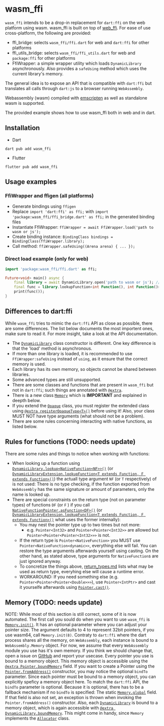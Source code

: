 # wasm_ffi
`wasm_ffi` intends to be a drop-in replacement for `dart:ffi` on the web platform using wasm. wasm_ffi is built on top of [web_ffi](https://pub.dev/packages/web_ffi).
For ease of use cross-platform, the following are provided:
* ffi_bridge: selects `wasm_ffi/ffi.dart` for web and `dart:ffi` for other platforms
* ffi_utils_bridge: selects `wasm_ffi/ffi_utils.dart` for web and `package:ffi` for other platforms
* FfiWrapper: a simple wrapper utility which loads `DynamicLibrary` asynchronously. Also provides a `safeUsing` method which uses the current library's memory.

The general idea is to expose an API that is compatible with `dart:ffi` but translates all calls through `dart:js` to a browser running `WebAssembly`.

Webassembly (wasm) compiled with [emscripten](https://emscripten.org/) as well as standalone wasm is supported.

The provided example shows how to use wasm_ffi both in web and in dart.

## Installation

* Dart
```
dart pub add wasm_ffi
```

* Flutter
```
flutter pub add wasm_ffi
```

## Usage examples

### FfiWrapper and ffigen (all platforms)
* Generate bindings using `ffigen`
* Replace `import 'dart:ffi' as ffi;` with `import 'package:wasm_ffi/ffi_bridge.dart' as ffi;` in the generated binding files
* Instantiate FfiWrapper: `ffiWrapper = await FfiWrapper.load('path to wasm or js');`
* Create binding instance: `BindingClass bindings = BindingClass(ffiWrapper.library);`
* Call method: `ffiWrapper.safeUsing((Arena arena) { ... });`


### Direct load example (only for web)
```dart
import 'package:wasm_ffi/ffi.dart' as ffi;

Future<void> main() async {
    final library = await DynamicLibrary.open('path to wasm or js'); // NOTE: It is async
    final func = library.lookupFunction<int Function(), int Function()>('functionName');
    print(func());
}
```

## Differences to dart:ffi
While `wasm_ffi` tries to mimic the `dart:ffi` API as close as possible, there are some differences. The list below documents the most importent ones, make sure to read it. For more insight, take a look at the API documentation.

* The [`DynamicLibrary`](https://pub.dev/documentation/wasm_ffi/latest/wasm_ffi/DynamicLibrary-class.html) class constructor is different. One key difference is that the 'load' method is asynchronous.
* If more than one library is loaded, it is recommended to use `FfiWrapper:safeUsing` instead of `using`, as it ensure that the correct memory is used.
* Each library has its own memory, so objects cannot be shared between libraries.
* Some advanced types are still unsupported.
* There are some classes and functions that are present in `wasm_ffi` but not in `dart:ffi`; such things are annotated with [`@extra`](https://pub.dev/documentation/wasm_ffi/latest/wasm_ffi_meta/extra-constant.html).
* There is a new class [`Memory`](https://pub.dev/documentation/wasm_ffi/latest/wasm_ffi_modules/Memory-class.html) which is **IMPORTANT** and explained in deepth below.
* If you extend the [`Opaque`](https://pub.dev/documentation/wasm_ffi/latest/wasm_ffi/Opaque-class.html) class, you must register the extended class using [`@extra registerOpaqueType<T>()`](https://pub.dev/documentation/wasm_ffi/latest/wasm_ffi_modules/registerOpaqueType.html) before using it! Also, your class MUST NOT have type arguments (what should not be a problem).
* There are some rules concerning interacting with native functions, as listed below.

## Rules for functions (TODO: needs update)
There are some rules and things to notice when working with functions:
* When looking up a function using [`DynamicLibrary.lookup<NativeFunction<NF>>()`](https://pub.dev/documentation/wasm_ffi/latest/wasm_ffi/DynamicLibrary/lookup.html) (or [`DynamicLibraryExtension.lookupFunction<T extends Function, F extends Function>()`](https://pub.dev/documentation/wasm_ffi/latest/wasm_ffi/DynamicLibraryExtension/lookupFunction.html)) the actuall type argument `NF` (or `T` respectively) of is not used: There is no type checking, if the function exported from `WebAssembly` has the same signature or amount of parameters, only the name is looked up.
* There are special constraints on the return type (not on parameter types) of functions `DF` (or `F` ) if you call [`NativeFunctionPointer.asFunction<DF>()`](https://pub.dev/documentation/wasm_ffi/latest/wasm_ffi/NativeFunctionPointer/asFunction.html) (or [`DynamicLibraryExtension.lookupFunction<T extends Function, F extends Function>()`](https://pub.dev/documentation/wasm_ffi/latest/wasm_ffi/DynamicLibraryExtension/lookupFunction.html) what uses the former internally):
    * You may nest the pointer type up to two times but not more:
        * e.g. `Pointer<Int32>` and `Pointer<Pointer<Int32>>` are allowed but `Pointer<Pointer<Pointer<Int32>>>` is not.
    * If the return type is `Pointer<NativeFunction>` you MUST use `Pointer<NativeFunction<dynamic>>`, everything else will fail. You can restore the type arguments afterwards yourself using casting. On the other hand, as stated above, type arguments for `NativeFunction`s are just ignored anyway.
    * To concretize the things above, [return_types.md](https://github.com/vm75/wasm_ffi/tree/main/return_types.md) lists what may be used as return type, everyhing else will cause a runtime error.
    * WORKAROUND: If you need something else (e.g. `Pointer<Pointer<Pointer<Double>>>`), use `Pointer<IntPtr>` and cast it yourselfe afterwards using [`Pointer.cast()`](https://pub.dev/documentation/wasm_ffi/latest/wasm_ffi/Pointer/cast.html).

## Memory (TODO: needs update)
NOTE: While most of this section is still correct, some of it is now automated.
The first call you sould do when you want to use `wasm_ffi` is [`Memory.init()`](https://pub.dev/documentation/wasm_ffi/latest/wasm_ffi_modules/Memory/init.html). It has an optional parameter where you can adjust your pointer size. The argument defaults to 4 to represent 32bit pointers, if you use wasm64, call `Memory.init(8)`.
Contraty to `dart:ffi` where the dart process shares all the memory, on `WebAssembly`, each instance is bound to a `WebAssembly.Memory` object. For now, we assume that every `WebAssembly` module you use has it's own memory. If you think we should change that, open a issue on [GitHub](https://github.com/vm75/wasm_ffi/) and report your usecase.
Every pointer you use is bound to a memory object. This memory object is accessible using the [`@extra Pointer.boundMemory`](https://pub.dev/documentation/wasm_ffi/latest/wasm_ffi/Pointer/boundMemory.html) field. If you want to create a Pointer using the [`Pointer.fromAddress()`](https://pub.dev/documentation/wasm_ffi/latest/wasm_ffi/Pointer/Pointer.fromAddress.html) constructor, you may notice the optional `bindTo` parameter. Since each pointer must be bound to a memory object, you can explicitly speficy a memory object here. To match the `dart:ffi` API, the `bindTo` parameter is optional. Because it is optional, there has to be a fallback mechanism if no `bindTo` is specified: The static [`Memory.global`](https://pub.dev/documentation/wasm_ffi/latest/wasm_ffi_modules/Memory/global.html) field. If that field is also not set, an exception is thrown when invoking the `Pointer.fromAddress()` constructor.
Also, each [`DynamicLibrary`](https://pub.dev/documentation/wasm_ffi/latest/wasm_ffi/DynamicLibrary-class.html) is bound to a memory object, which is again accessible with [`@extra DynamicLibrary.boundMemory`](https://pub.dev/documentation/wasm_ffi/latest/wasm_ffi/DynamicLibrary/boundMemory.html). This might come in handy, since `Memory` implements the [`Allocator`](https://pub.dev/documentation/wasm_ffi/latest/wasm_ffi/Allocator-class.html) class.

